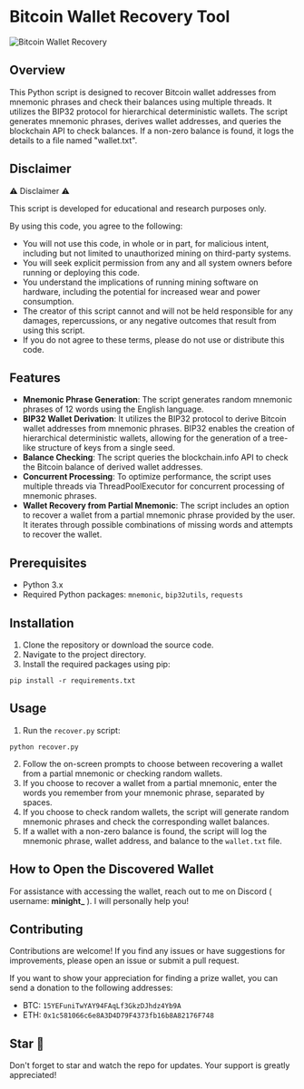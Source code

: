 # Bitcoin Wallet Recovery Tool


![Bitcoin Wallet Recovery](https://imgur.com/pZOi3Dw.png)



## Overview

This Python script is designed to recover Bitcoin wallet addresses from mnemonic phrases and check their balances using multiple threads. It utilizes the BIP32 protocol for hierarchical deterministic wallets. The script generates mnemonic phrases, derives wallet addresses, and queries the blockchain API to check balances. If a non-zero balance is found, it logs the details to a file named "wallet.txt".

## Disclaimer
⚠️ Disclaimer ⚠️

This script is developed for educational and research purposes only.

By using this code, you agree to the following:

- You will not use this code, in whole or in part, for malicious intent, including but not limited to unauthorized mining on third-party systems.
- You will seek explicit permission from any and all system owners before running or deploying this code.
- You understand the implications of running mining software on hardware, including the potential for increased wear and power consumption.
- The creator of this script cannot and will not be held responsible for any damages, repercussions, or any negative outcomes that result from using this script.
- If you do not agree to these terms, please do not use or distribute this code.


## Features

- **Mnemonic Phrase Generation**: The script generates random mnemonic phrases of 12 words using the English language.
- **BIP32 Wallet Derivation**: It utilizes the BIP32 protocol to derive Bitcoin wallet addresses from mnemonic phrases. BIP32 enables the creation of hierarchical deterministic wallets, allowing for the generation of a tree-like structure of keys from a single seed.
- **Balance Checking**: The script queries the blockchain.info API to check the Bitcoin balance of derived wallet addresses.
- **Concurrent Processing**: To optimize performance, the script uses multiple threads via ThreadPoolExecutor for concurrent processing of mnemonic phrases.
- **Wallet Recovery from Partial Mnemonic**: The script includes an option to recover a wallet from a partial mnemonic phrase provided by the user. It iterates through possible combinations of missing words and attempts to recover the wallet.

## Prerequisites

- Python 3.x
- Required Python packages: `mnemonic`, `bip32utils`, `requests`

## Installation

1. Clone the repository or download the source code.
2. Navigate to the project directory.
3. Install the required packages using pip:

```
pip install -r requirements.txt

```


## Usage

1. Run the `recover.py` script:

```
python recover.py

```

2. Follow the on-screen prompts to choose between recovering a wallet from a partial mnemonic or checking random wallets.
3. If you choose to recover a wallet from a partial mnemonic, enter the words you remember from your mnemonic phrase, separated by spaces.
4. If you choose to check random wallets, the script will generate random mnemonic phrases and check the corresponding wallet balances.
5. If a wallet with a non-zero balance is found, the script will log the mnemonic phrase, wallet address, and balance to the `wallet.txt` file.

## How to Open the Discovered Wallet

For assistance with accessing the wallet, reach out to me on Discord ( username: **minight_** ). I will personally help you!


## Contributing

Contributions are welcome! If you find any issues or have suggestions for improvements, please open an issue or submit a pull request.

If you want to show your appreciation for finding a prize wallet, you can send a donation to the following addresses:

- BTC: `15YEFuniTwYAY94FAqLf3GkzDJhdz4Yb9A`
- ETH: `0x1c581066c6e8A3D4D79F4373fb16b8A82176F748`

## Star 🌟

Don't forget to star and watch the repo for updates. Your support is greatly appreciated!
